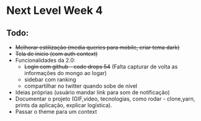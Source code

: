 # Next Level Week 4

## Todo:

- ~~Melhorar estilização (media queries para mobile, criar tema dark)~~
- ~~Tela de inicio (com auth context)~~
- Funcionalidades da 2.0:
  - ~~Login com github - code drops 54~~ (Falta capturar de volta as informações do mongo ao logar)
  - sidebar com ranking
  - compartilhar no twitter quando sobe de nível
- Ideias próprias (usuário mandar link para som de notificação)
- Documentar o projeto (GIF,video, tecnologias, como rodar - clone,yarn, prints da aplicação, explicar logística).
- Passar o theme para um context
